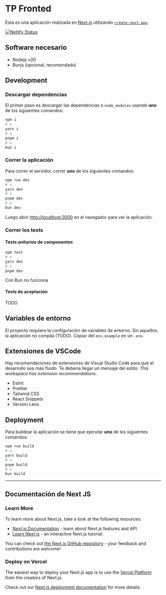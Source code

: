 # TP Fronted

Esta es una aplicación realizada en [Next.js](https://nextjs.org) utilizando [`create-next-app`](https://nextjs.org/docs/app/api-reference/cli/create-next-app).

[![Netlify Status](https://api.netlify.com/api/v1/badges/8f241047-afb2-495e-b817-d593b186c792/deploy-status)](https://app.netlify.com/sites/itil-frontend/deploys)

## Software necesario

- Nodejs v20
- Bunjs (opcional, recomendado)

## Development

### Descargar dependencias

El primer paso es descargar las dependencias o `node_modules` usando **uno** de los siguientes comandos:

```bash
npm i
# o
yarn i
# o
pnpm i
# o
bun i
```

### Correr la aplicación

Para correr el servidor, correr **uno** de los siguientes comandos:

```bash
npm run dev
# o
yarn dev
# o
pnpm dev
# o
bun dev
```

Luego abrir [http://localhost:3000](http://localhost:3000) en el navegador para ver la aplicación.

### Correr los tests

#### Tests unitarios de componentes

```bash
npm test
# o
yarn dev
# o
pnpm dev
```

Con Bun no funciona

#### Tests de aceptación

TODO

## Variables de entorno

El proyecto requiere la configuración de variables de entorno. Sin aquellos, la aplicación no compila (TODO). Copiar del `env.example` en un `.env`.

## Extensiones de VSCode

Hay recomendaciones de extensiones de Visual Studio Code para que el desarrollo sea más fluido. Te debería llegar un mensaje del estilo: _This workspace has extension recommendations._

- Eslint
- Prettier
- Tailwind CSS
- React Snippets
- Version Lens

## Deployment

Para buildear la aplicación se tiene que ejecutar **uno** de los siguientes comandos:

```bash
npm run build
# o
yarn build
# o
pnpm build
# o
bun build
```

---

## Documentación de Next JS

### Learn More

To learn more about Next.js, take a look at the following resources:

- [Next.js Documentation](https://nextjs.org/docs) - learn about Next.js features and API.
- [Learn Next.js](https://nextjs.org/learn) - an interactive Next.js tutorial.

You can check out [the Next.js GitHub repository](https://github.com/vercel/next.js) - your feedback and contributions are welcome!

### Deploy on Vercel

The easiest way to deploy your Next.js app is to use the [Vercel Platform](https://vercel.com/new?utm_medium=default-template&filter=next.js&utm_source=create-next-app&utm_campaign=create-next-app-readme) from the creators of Next.js.

Check out our [Next.js deployment documentation](https://nextjs.org/docs/app/building-your-application/deploying) for more details.
